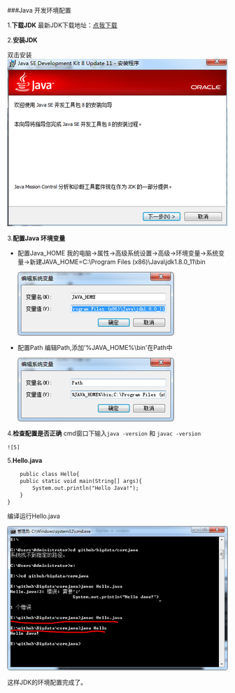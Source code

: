 ###Java 开发环境配置

1.__下载JDK__
	最新JDK下载地址：[点我下载][1]
	
2.__安装JDK__
	
双击安装 
![2]

3.__配置Java 环境变量__
+   配置Java_HOME
	我的电脑->属性->高级系统设置->高级->环境变量->系统变量->新建JAVA_HOME=C:\Program Files (x86)\Java\jdk1.8.0_11\bin
	
	![3]
+ 配置Path
	编辑Path,添加'%JAVA_HOME%\bin'在Path中
	
	![4]
	
4.__检查配置是否正确__
	cmd窗口下输入`java -version` 和 `javac -version`
	
	![5]
5.__Hello.java__

		public class Hello{
		public static void main(String[] args){
			System.out.println("Hello Java!");
		}
	}

编译运行Hello.java

![6]

这样JDK的环境配置完成了。
	
[1]:http://www.oracle.com/technetwork/java/javase/downloads/index.html
[2]:1.1_01.jpg
[3]:1.1_02.jpg
[4]:1.1_03.jpg
[5]:1.1_04.jpg
[6]:1.1_05.jpg
